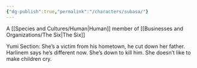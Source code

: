 ```yaml
---
{"dg-publish":true,"permalink":"/characters/subasa/"}
---
```


A [[Species and Cultures/Human\|Human]] member of [[Businesses and Organizations/The Six\|The Six]]



Yumi Section:
She’s a victim from his hometown, he cut down her father. Harlinem says he’s different now. She’s down to kill him. She doesn’t like to make children cry.
